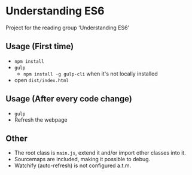 Understanding ES6
===

Project for the reading group 'Understanding ES6'

Usage (First time)
---
- `npm install`
- `gulp`
    - `npm install -g gulp-cli` when it's not locally installed
- open `dist/index.html`

Usage (After every code change)
---
- `gulp`
- Refresh the webpage

Other
---
- The root class is `main.js`, extend it and/or import other classes into it.
- Sourcemaps are included, making it possible to debug.
- Watchify (auto-refresh) is not configured a.t.m.

